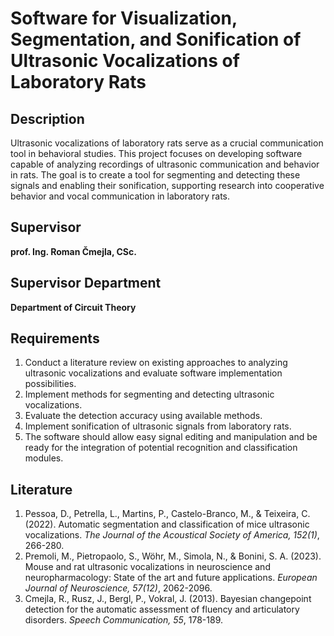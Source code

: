 # **Software for Visualization, Segmentation, and Sonification of Ultrasonic Vocalizations of Laboratory Rats**

## Description
Ultrasonic vocalizations of laboratory rats serve as a crucial communication tool in behavioral studies. This project focuses on developing software capable of analyzing recordings of ultrasonic communication and behavior in rats. The goal is to create a tool for segmenting and detecting these signals and enabling their sonification, supporting research into cooperative behavior and vocal communication in laboratory rats.

## Supervisor
**prof. Ing. Roman Čmejla, CSc.**

## Supervisor Department
**Department of Circuit Theory**

## Requirements
1. Conduct a literature review on existing approaches to analyzing ultrasonic vocalizations and evaluate software implementation possibilities.  
2. Implement methods for segmenting and detecting ultrasonic vocalizations.  
3. Evaluate the detection accuracy using available methods.  
4. Implement sonification of ultrasonic signals from laboratory rats.  
5. The software should allow easy signal editing and manipulation and be ready for the integration of potential recognition and classification modules.

## Literature
1. Pessoa, D., Petrella, L., Martins, P., Castelo-Branco, M., & Teixeira, C. (2022). Automatic segmentation and classification of mice ultrasonic vocalizations. *The Journal of the Acoustical Society of America, 152(1)*, 266-280.  
2. Premoli, M., Pietropaolo, S., Wöhr, M., Simola, N., & Bonini, S. A. (2023). Mouse and rat ultrasonic vocalizations in neuroscience and neuropharmacology: State of the art and future applications. *European Journal of Neuroscience, 57(12)*, 2062-2096.  
3. Cmejla, R., Rusz, J., Bergl, P., Vokral, J. (2013). Bayesian changepoint detection for the automatic assessment of fluency and articulatory disorders. *Speech Communication, 55*, 178-189.
